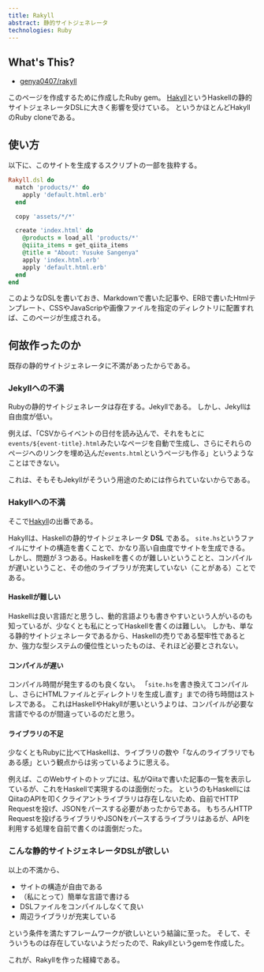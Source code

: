 ```yaml
---
title: Rakyll
abstract: 静的サイトジェネレータ
technologies: Ruby
---
```


## What's This?

- [genya0407/rakyll](https://github.com/genya0407/rakyll)

このページを作成するために作成したRuby gem。
[Hakyll](https://jaspervdj.be/hakyll/)というHaskellの静的サイトジェネレータDSLに大きく影響を受けている。
というかほとんどHakyllのRuby cloneである。

## 使い方

以下に、このサイトを生成するスクリプトの一部を抜粋する。

```ruby
Rakyll.dsl do
  match 'products/*' do
    apply 'default.html.erb'
  end

  copy 'assets/*/*'

  create 'index.html' do
    @products = load_all 'products/*'
    @qiita_items = get_qiita_items
    @title = "About: Yusuke Sangenya"
    apply 'index.html.erb'
    apply 'default.html.erb'
  end
end
```

このようなDSLを書いておき、Markdownで書いた記事や、ERBで書いたHtmlテンプレート、CSSやJavaScripや画像ファイルを指定のディレクトリに配置すれば、このページが生成される。

## 何故作ったのか

既存の静的サイトジェネレータに不満があったからである。

### Jekyllへの不満

Rubyの静的サイトジェネレータは存在する。Jekyllである。
しかし、Jekyllは自由度が低い。

例えば、「CSVからイベントの日付を読み込んで、それをもとに`events/${event-title}.html`みたいなページを自動で生成し、さらにそれらのページへのリンクを埋め込んだ`events.html`というページも作る」というようなことはできない。

これは、そもそもJekyllがそういう用途のためには作られていないからである。

### Hakyllへの不満

そこで[Hakyll](https://jaspervdj.be/hakyll/)の出番である。

Hakyllは、Haskellの静的サイトジェネレータ **DSL** である。
`site.hs`というファイルにサイトの構造を書くことで、かなり高い自由度でサイトを生成できる。
しかし、問題が３つある。Haskellを書くのが難しいということと、コンパイルが遅いということ、その他のライブラリが充実していない（ことがある）ことである。

#### Haskellが難しい

Haskellは良い言語だと思うし、動的言語よりも書きやすいという人がいるのも知っているが、少なくとも私にとってHaskellを書くのは難しい。
しかも、単なる静的サイトジェネレータであるから、Haskellの売りである堅牢性であるとか、強力な型システムの優位性といったものは、それほど必要とされない。

#### コンパイルが遅い

コンパイル時間が発生するのも良くない。
「`site.hs`を書き換えてコンパイルし、さらにHTMLファイルとディレクトリを生成し直す」までの待ち時間はストレスである。
これはHaskellやHakyllが悪いというよりは、コンパイルが必要な言語でやるのが間違っているのだと思う。

#### ライブラリの不足

少なくともRubyに比べてHaskellは、ライブラリの数や「なんのライブラリでもある感」という観点からは劣っているように思える。

例えば、このWebサイトのトップには、私がQiitaで書いた記事の一覧を表示しているが、これをHaskellで実現するのは面倒だった。
というのもHaskellにはQiitaのAPIを叩くクライアントライブラリは存在しないため、自前でHTTP Requestを投げ、JSONをパースする必要があったからである。
もちろんHTTP Requestを投げるライブラリやJSONをパースするライブラリはあるが、APIを利用する処理を自前で書くのは面倒だった。

### こんな静的サイトジェネレータDSLが欲しい

以上の不満から、

- サイトの構造が自由である
- （私にとって）簡単な言語で書ける
- DSLファイルをコンパイルしなくて良い
- 周辺ライブラリが充実している

という条件を満たすフレームワークが欲しいという結論に至った。
そして、そういうものは存在していないようだったので、Rakyllというgemを作成した。

これが、Rakyllを作った経緯である。
